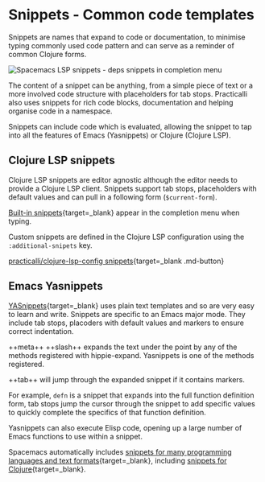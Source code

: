 # Snippets - Common code templates

Snippets are names that expand to code or documentation, to minimise typing commonly used code pattern and can serve as a reminder of common Clojure forms.

![Spacemacs LSP snippets - deps snippets in completion menu](https://raw.githubusercontent.com/practicalli/graphic-design/live/editors/spacemacs/screenshots/spacemcs-snippets-completion-menu-deps-snippets.png)

The content of a snippet can be anything, from a simple piece of text or a more involved code structure with placeholders for tab stops. Practicalli also uses snippets for rich code blocks, documentation and helping organise code in a namespace.

Snippets can include code which is evaluated, allowing the snippet to tap into all the features of Emacs (Yasnippets) or Clojure (Clojure LSP).


## Clojure LSP snippets

Clojure LSP snippets are editor agnostic although the editor needs to provide a Clojure LSP client. Snippets support tab stops, placeholders with default values and can pull in a following form (`$current-form`).

[Built-in snippets](https://clojure-lsp.io/features/#snippets){target=_blank} appear in the completion menu when typing.

Custom snippets are defined in the Clojure LSP configuration using the `:additional-snipets` key.

[practicalli/clojure-lsp-config snippets](https://github.com/practicalli/clojure-lsp-config#custom-snippets){target=_blank .md-button}


## Emacs Yasnippets

[YASnippets](https://github.com/joaotavora/yasnippet/blob/master/doc/index.org){target=_blank} uses plain text templates and so are very easy to learn and write.  Snippets are specific to an Emacs major mode.  They include tab stops, placoders with default values and markers to ensure correct indentation.

++meta++ ++slash++ expands the text under the point by any of the methods registered with hippie-expand. Yasnippets is one of the methods registered.

++tab++ will jump through the expanded snippet if it contains markers.

For example, `defn` is a snippet that expands into the full function definition form, tab stops jump the cursor through the snippet to add specific values to quickly complete the specifics of that function definition.

Yasnippets can also execute Elisp code, opening up a large number of Emacs functions to use within a snippet.

Spacemacs automatically includes [snippets for many programming languages and text formats](https://github.com/AndreaCrotti/yasnippet-snippets){target=_blank}, including [snippets for Clojure](https://github.com/AndreaCrotti/yasnippet-snippets/tree/master/snippets/clojure-mode){target=_blank}.
